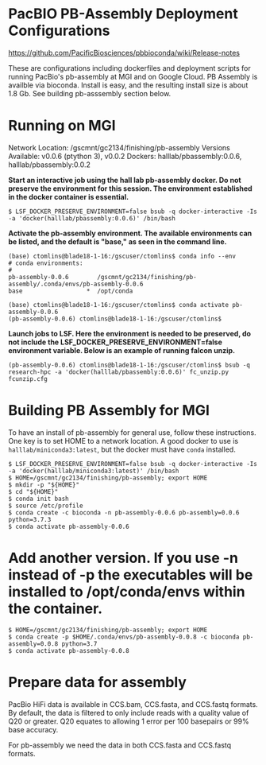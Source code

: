 # PacBIO PB-Assembly Deployment Configurations

https://github.com/PacificBiosciences/pbbioconda/wiki/Release-notes

These are configurations including dockerfiles and deployment scripts for running PacBio's pb-assembly at MGI and on Google Cloud. PB Assembly is availble via bioconda. Install is easy, and the resulting install size is about 1.8 Gb. See building pb-asssembly section below.

# Running on MGI

Network Location: /gscmnt/gc2134/finishing/pb-assembly
Versions Available: v0.0.6 (ptython 3), v0.0.2
Dockers: halllab/pbassembly:0.0.6, halllab/pbassembly:0.0.2

**Start an interactive job using the hall lab pb-assembly docker. Do not preserve the environment for this session. The environment established in the docker container is essential.**
```
$ LSF_DOCKER_PRESERVE_ENVIRONMENT=false bsub -q docker-interactive -Is -a 'docker(halllab/pbassembly:0.0.6)' /bin/bash
```
**Activate the pb-assembly environment. The available environments can be listed, and the default is "base," as seen in the command line.**
```
(base) ctomlins@blade18-1-16:/gscuser/ctomlins$ conda info --env
# conda environments:
#
pb-assembly-0.0.6        /gscmnt/gc2134/finishing/pb-assembly/.conda/envs/pb-assembly-0.0.6
base                  *  /opt/conda

(base) ctomlins@blade18-1-16:/gscuser/ctomlins$ conda activate pb-assembly-0.0.6
(pb-assembly-0.0.6) ctomlins@blade18-1-16:/gscuser/ctomlins$ 
```
**Launch jobs to LSF. Here the environment is needed to be preserved, do not include the LSF_DOCKER_PRESERVE_ENVIRONMENT=false environment variable. Below is an example of running falcon unzip.**
```
(pb-assembly-0.0.6) ctomlins@blade18-1-16:/gscuser/ctomlins$ bsub -q research-hpc -a 'docker(halllab/pbassembly:0.0.6)' fc_unzip.py fcunzip.cfg

```
# Building PB Assembly for MGI
To have an install of pb-assembly for general use, follow these instructions. One key is to set HOME to a network location. A good docker to use is `halllab/miniconda3:latest`, but the docker must have `conda` installed.

```
$ LSF_DOCKER_PRESERVE_ENVIRONMENT=false bsub -q docker-interactive -Is -a 'docker(halllab/miniconda3:latest)' /bin/bash
$ HOME=/gscmnt/gc2134/finishing/pb-assembly; export HOME
$ mkdir -p "${HOME}"
$ cd "${HOME}"
$ conda init bash
$ source /etc/profile
$ conda create -c bioconda -n pb-assembly-0.0.6 pb-assembly=0.0.6 python=3.7.3
$ conda activate pb-assembly-0.0.6
```
# Add another version. If you use -n instead of -p the executables will be installed to /opt/conda/envs within the container.
```
$ HOME=/gscmnt/gc2134/finishing/pb-assembly; export HOME
$ conda create -p $HOME/.conda/envs/pb-assembly-0.0.8 -c bioconda pb-assembly=0.0.8 python=3.7
$ conda activate pb-assembly-0.0.8
```
# Prepare data for assembly
PacBio HiFi data is available in CCS.bam, CCS.fasta, and CCS.fastq formats. By default, the data is filtered to only include reads with a quality value of Q20 or greater.
Q20 equates to allowing 1 error per 100 basepairs or 99% base accuracy.

For pb-assembly we need the data in both CCS.fasta and CCS.fastq formats. 



